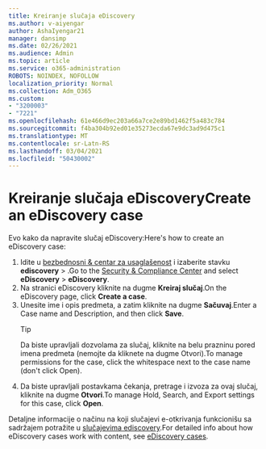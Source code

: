```yaml
---
title: Kreiranje slučaja eDiscovery
ms.author: v-aiyengar
author: AshaIyengar21
manager: dansimp
ms.date: 02/26/2021
ms.audience: Admin
ms.topic: article
ms.service: o365-administration
ROBOTS: NOINDEX, NOFOLLOW
localization_priority: Normal
ms.collection: Adm_O365
ms.custom:
- "3200003"
- "7221"
ms.openlocfilehash: 61e466d9ec203a66a7ce2e89bd1462f5a483c784
ms.sourcegitcommit: f4ba304b92ed01e35273ecda67e9dc3ad9d475c1
ms.translationtype: MT
ms.contentlocale: sr-Latn-RS
ms.lasthandoff: 03/04/2021
ms.locfileid: "50430002"
---
```

# <a name="create-an-ediscovery-case"></a><span data-ttu-id="45751-102">Kreiranje slučaja eDiscovery</span><span class="sxs-lookup"><span data-stu-id="45751-102">Create an eDiscovery case</span></span>

<span data-ttu-id="45751-103">Evo kako da napravite slučaj eDiscovery:</span><span class="sxs-lookup"><span data-stu-id="45751-103">Here's how to create an eDiscovery case:</span></span>

1. <span data-ttu-id="45751-104">Idite u [bezbednosni & centar za usaglašenost](https://go.microsoft.com/fwlink/p/?linkid=2077143) i izaberite stavku **ediscovery**  >  .</span><span class="sxs-lookup"><span data-stu-id="45751-104">Go to the [Security & Compliance Center](https://go.microsoft.com/fwlink/p/?linkid=2077143) and select **eDiscovery** > **eDiscovery**.</span></span>
1. <span data-ttu-id="45751-105">Na stranici eDiscovery kliknite na dugme **Kreiraj slučaj**.</span><span class="sxs-lookup"><span data-stu-id="45751-105">On the eDiscovery page, click **Create a case**.</span></span>
1. <span data-ttu-id="45751-106">Unesite ime i opis predmeta, a zatim kliknite na dugme **Sačuvaj**.</span><span class="sxs-lookup"><span data-stu-id="45751-106">Enter a Case name and Description, and then click **Save**.</span></span>
    > [!TIP]
    ><span data-ttu-id="45751-107">Da biste upravljali dozvolama za slučaj, kliknite na belu prazninu pored imena predmeta (nemojte da kliknete na dugme Otvori).</span><span class="sxs-lookup"><span data-stu-id="45751-107">To manage permissions for the case, click the whitespace next to the case name (don't click Open).</span></span>
1. <span data-ttu-id="45751-108">Da biste upravljali postavkama čekanja, pretrage i izvoza za ovaj slučaj, kliknite na dugme **Otvori**.</span><span class="sxs-lookup"><span data-stu-id="45751-108">To manage Hold, Search, and Export settings for this case, click **Open**.</span></span>

<span data-ttu-id="45751-109">Detaljne informacije o načinu na koji slučajevi e-otkrivanja funkcionišu sa sadržajem potražite u [slučajevima ediscovery](https://go.microsoft.com/fwlink/?linkid=2101589).</span><span class="sxs-lookup"><span data-stu-id="45751-109">For detailed info about how eDiscovery cases work with content, see [eDiscovery cases](https://go.microsoft.com/fwlink/?linkid=2101589).</span></span>
